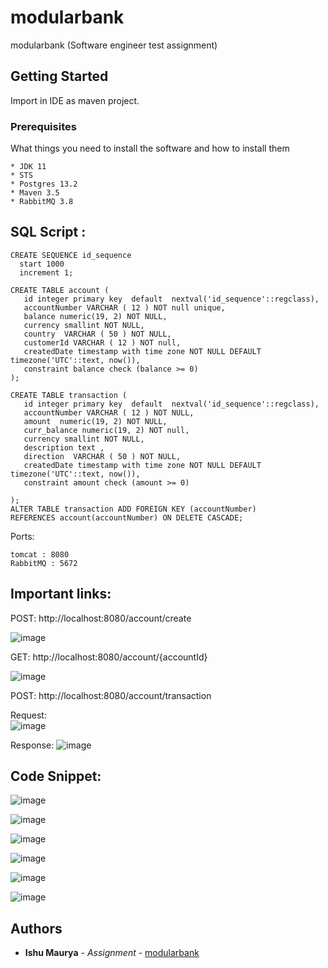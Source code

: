 # modularbank

modularbank (Software engineer test assignment)

## Getting Started

Import in IDE as maven project.

### Prerequisites

What things you need to install the software and how to install them

```
* JDK 11
* STS
* Postgres 13.2
* Maven 3.5
* RabbitMQ 3.8
```
## SQL Script :
```
CREATE SEQUENCE id_sequence
  start 1000
  increment 1;

CREATE TABLE account (
   id integer primary key  default  nextval('id_sequence'::regclass),
   accountNumber VARCHAR ( 12 ) NOT null unique,
   balance numeric(19, 2) NOT NULL,
   currency smallint NOT NULL,
   country  VARCHAR ( 50 ) NOT NULL,
   customerId VARCHAR ( 12 ) NOT null,
   createdDate timestamp with time zone NOT NULL DEFAULT timezone('UTC'::text, now()),
   constraint balance check (balance >= 0)
);

CREATE TABLE transaction (
   id integer primary key  default  nextval('id_sequence'::regclass),
   accountNumber VARCHAR ( 12 ) NOT NULL,
   amount  numeric(19, 2) NOT NULL,
   curr_balance numeric(19, 2) NOT null,
   currency smallint NOT NULL,
   description text ,
   direction  VARCHAR ( 50 ) NOT NULL,
   createdDate timestamp with time zone NOT NULL DEFAULT timezone('UTC'::text, now()),
   constraint amount check (amount >= 0)

);
ALTER TABLE transaction ADD FOREIGN KEY (accountNumber)
REFERENCES account(accountNumber) ON DELETE CASCADE;
```

Ports:
```
tomcat : 8080
RabbitMQ : 5672

```
## Important links:

POST: http://localhost:8080/account/create

![image](https://user-images.githubusercontent.com/43113212/114313246-65d3df00-9b13-11eb-8601-eb149cdd24ec.png)

GET: http://localhost:8080/account/{accountId}

![image](https://user-images.githubusercontent.com/43113212/114313280-9451ba00-9b13-11eb-9e01-b694179b4e28.png)


POST: http://localhost:8080/account/transaction

Request:        
![image](https://user-images.githubusercontent.com/43113212/114313313-b51a0f80-9b13-11eb-9a2d-bca32b902107.png)

Response:
![image](https://user-images.githubusercontent.com/43113212/114313342-c8c57600-9b13-11eb-8f06-373f40c5e316.png)


## Code Snippet:

![image](https://user-images.githubusercontent.com/43113212/114314174-3a52f380-9b17-11eb-8929-2a5200001ebc.png)

![image](https://user-images.githubusercontent.com/43113212/114313794-a46a9900-9b15-11eb-85eb-0d5daeaaf425.png)

![image](https://user-images.githubusercontent.com/43113212/114313824-c95f0c00-9b15-11eb-8bc8-e70f734a81f9.png)

![image](https://user-images.githubusercontent.com/43113212/114314048-c7497d00-9b16-11eb-9071-417f0947c034.png)

![image](https://user-images.githubusercontent.com/43113212/114313911-2bb80c80-9b16-11eb-8b5c-726f96618df3.png)

![image](https://user-images.githubusercontent.com/43113212/114313930-3d011900-9b16-11eb-958a-3ba18398228a.png)

## Authors

* **Ishu Maurya** - *Assignment* - [modularbank](https://github.com/ishumaurya1992/modular-bank)
